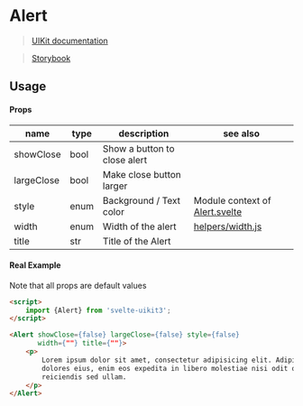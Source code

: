# Alert
> [UIKit documentation](https://getuikit.com/docs/alert)

> [Storybook](https://0c370t.github.io/Svelte-UIKit3/docs/?path=/story/alert--main)
## Usage

#### Props
| name        | type  | description                  | see also                                          |
|-------------|-------|------------------------------|---------------------------------------------------|
| showClose   | bool  | Show a button to close alert |                                                   |
| largeClose  | bool  | Make close button larger     |                                                   |
| style       | enum  | Background / Text color      | Module context of [Alert.svelte](./Alert.svelte)  |
| width       | enum  | Width of the alert           | [helpers/width.js](../helpers/)                   |                                |
| title       | str   | Title of the Alert           |                                                   |

#### Real Example
Note that all props are default values
```html
<script>
    import {Alert} from 'svelte-uikit3';
</script>

<Alert showClose={false} largeClose={false} style={false}
       width={""} title={""}>
    <p>
        Lorem ipsum dolor sit amet, consectetur adipisicing elit. Adipisci aliquid cupiditate dignissimos,
        dolores eius, enim eos expedita in libero molestiae nisi odit quae, quas quis ratione recusandae 
        reiciendis sed ullam.
    </p>
</Alert>
```

